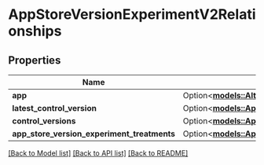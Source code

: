 # AppStoreVersionExperimentV2Relationships

## Properties

Name | Type | Description | Notes
------------ | ------------- | ------------- | -------------
**app** | Option<[**models::AlternativeDistributionKeyCreateRequestDataRelationshipsApp**](AlternativeDistributionKeyCreateRequest_data_relationships_app.md)> |  | [optional]
**latest_control_version** | Option<[**models::AppClipDefaultExperienceCreateRequestDataRelationshipsReleaseWithAppStoreVersion**](AppClipDefaultExperienceCreateRequest_data_relationships_releaseWithAppStoreVersion.md)> |  | [optional]
**control_versions** | Option<[**models::AppStoreVersionExperimentV2RelationshipsControlVersions**](AppStoreVersionExperimentV2_relationships_controlVersions.md)> |  | [optional]
**app_store_version_experiment_treatments** | Option<[**models::AppStoreVersionExperimentV2RelationshipsAppStoreVersionExperimentTreatments**](AppStoreVersionExperimentV2_relationships_appStoreVersionExperimentTreatments.md)> |  | [optional]

[[Back to Model list]](../README.md#documentation-for-models) [[Back to API list]](../README.md#documentation-for-api-endpoints) [[Back to README]](../README.md)


